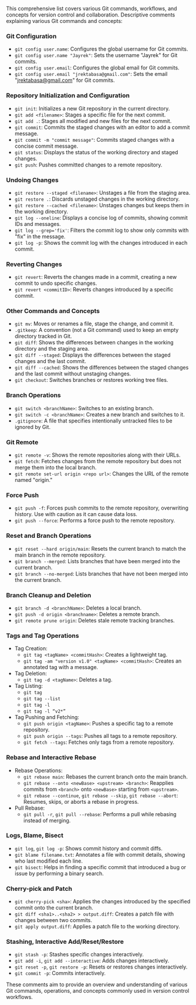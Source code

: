 This comprehensive list covers various Git commands, workflows, and concepts for version control and collaboration.
Descriptive comments explaining various Git commands and concepts:

### Git Configuration
- `git config user.name`: Configures the global username for Git commits.
- `git config user.name "Jayrek"`: Sets the username "Jayrek" for Git commits.
- `git config user.email`: Configures the global email for Git commits.
- `git config user.email "jrektabasa@gmail.com"`: Sets the email "jrektabasa@gmail.com" for Git commits.

### Repository Initialization and Configuration
- `git init`: Initializes a new Git repository in the current directory.
- `git add <filename>`: Stages a specific file for the next commit.
- `git add .`: Stages all modified and new files for the next commit.
- `git commit`: Commits the staged changes with an editor to add a commit message.
- `git commit -m "commit message"`: Commits staged changes with a concise commit message.
- `git status`: Displays the status of the working directory and staged changes.
- `git push`: Pushes committed changes to a remote repository.

### Undoing Changes
- `git restore --staged <filename>`: Unstages a file from the staging area.
- `git restore .`: Discards unstaged changes in the working directory.
- `git restore --cached <filename>`: Unstages changes but keeps them in the working directory.
- `git log --oneline`: Displays a concise log of commits, showing commit IDs and messages.
- `git log --grep='fix'`: Filters the commit log to show only commits with "fix" in the message.
- `git log -p`: Shows the commit log with the changes introduced in each commit.

### Reverting Changes
- `git revert`: Reverts the changes made in a commit, creating a new commit to undo specific changes.
- `git revert <commitID>`: Reverts changes introduced by a specific commit.

### Other Commands and Concepts
- `git mv`: Moves or renames a file, stage the change, and commit it.
- `.gitkeep`: A convention (not a Git command) used to keep an empty directory tracked in Git.
- `git diff`: Shows the differences between changes in the working directory and the staging area.
- `git diff --staged`: Displays the differences between the staged changes and the last commit.
- `git diff --cached`: Shows the differences between the staged changes and the last commit without unstaging changes.
- `git checkout`: Switches branches or restores working tree files.

### Branch Operations
- `git switch <branchName>`: Switches to an existing branch.
- `git switch -c <branchName>`: Creates a new branch and switches to it.
- `.gitignore`: A file that specifies intentionally untracked files to be ignored by Git.

### Git Remote
- `git remote -v`: Shows the remote repositories along with their URLs.
- `git fetch`: Fetches changes from the remote repository but does not merge them into the local branch.
- `git remote set-url origin <repo url>`: Changes the URL of the remote named "origin."

### Force Push
- `git push -f`: Forces push commits to the remote repository, overwriting history. Use with caution as it can cause data loss.
- `git push --force`: Performs a force push to the remote repository.

### Reset and Branch Operations
- `git reset --hard origin/main`: Resets the current branch to match the main branch in the remote repository.
- `git branch --merged`: Lists branches that have been merged into the current branch.
- `git branch --no-merged`: Lists branches that have not been merged into the current branch.

### Branch Cleanup and Deletion
- `git branch -d <branchName>`: Deletes a local branch.
- `git push -d origin <branchname>`: Deletes a remote branch.
- `git remote prune origin`: Deletes stale remote tracking branches.

### Tags and Tag Operations
- Tag Creation:
  - `git tag <tagName> <commitHash>`: Creates a lightweight tag.
  - `git tag -am "version v1.0" <tagName> <commitHash>`: Creates an annotated tag with a message.
- Tag Deletion:
  - `git tag -d <tagName>`: Deletes a tag.
- Tag Listing:
  - `git tag`
  - `git tag --list`
  - `git tag -l`
  - `git tag -l “v2*”`
- Tag Pushing and Fetching:
  - `git push origin <tagName>`: Pushes a specific tag to a remote repository.
  - `git push origin --tags`: Pushes all tags to a remote repository.
  - `git fetch --tags`: Fetches only tags from a remote repository.

### Rebase and Interactive Rebase
- Rebase Operations:
  - `git rebase main`: Rebases the current branch onto the main branch.
  - `git rebase --onto <newBase> <upstream> <branch>`: Reapplies commits from `<branch>` onto `<newBase>` starting from `<upstream>`.
  - `git rebase --continue`, `git rebase --skip`, `git rebase --abort`: Resumes, skips, or aborts a rebase in progress.
- Pull Rebase:
  - `git pull -r`, `git pull --rebase`: Performs a pull while rebasing instead of merging.

### Logs, Blame, Bisect
- `git log`, `git log -p`: Shows commit history and commit diffs.
- `git blame filename.txt`: Annotates a file with commit details, showing who last modified each line.
- `git bisect`: Helps in finding a specific commit that introduced a bug or issue by performing a binary search.

### Cherry-pick and Patch
- `git cherry-pick <sha>`: Applies the changes introduced by the specified commit onto the current branch.
- `git diff <sha1>..<sha2> > output.diff`: Creates a patch file with changes between two commits.
- `git apply output.diff`: Applies a patch file to the working directory.

### Stashing, Interactive Add/Reset/Restore
- `git stash -p`: Stashes specific changes interactively.
- `git add -i`, `git add --interactive`: Adds changes interactively.
- `git reset -p`, `git restore -p`: Resets or restores changes interactively.
- `git commit -p`: Commits interactively.

These comments aim to provide an overview and understanding of various Git commands, operations, and concepts commonly used in version control workflows.
